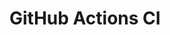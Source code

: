 # GitHub Actions CI



















































































































































































































































































































































































































































































































































































































































































































































































































































































































































































































































































































































































































































































































































































































































































































































































































































































































































































































































































